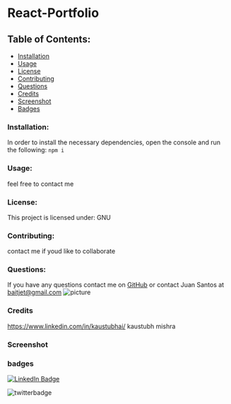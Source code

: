 # React-Portfolio
  ## Table of Contents:
  * [Installation](#installation)
  * [Usage](#usage)
  * [License](#license)
  * [Contributing](#contributing)
  * [Questions](#questions)
  * [Credits](#credits)
  * [Screenshot](#Screeshot)
  * [Badges](#Badges)
  ### Installation:
  In order to install the necessary dependencies, open the console and run the following:
  ```npm i```
  ### Usage:
  feel free to contact me
  ### License:
  This project is licensed under:
  GNU
  ### Contributing:
  contact me if youd like to collaborate
  ### Questions:
  If you have any questions contact me on [GitHub](https://github.com/thereal-baitjet) or contact 
  Juan Santos at baitjet@gmail.com
  ![picture](https://github.com/thereal-baitjet.png?size=80)
   ### Credits 
   https://www.linkedin.com/in/kaustubhai/ kaustubh mishra
   ### Screenshot  
   
   ### badges
  [![LinkedIn Badge](https://img.shields.io/badge/LinkedIn-Profile-informational?style=flat&logo=linkedin&logoColor=red&color=0D76A8)](https://www.linkedin.com/in/juan-santos-8380b0186/)

  ![twitterbadge](https://img.shields.io/twitter/url?logoColor=red&style=social&url=https%3A%2F%2Ftwitter.com%2FBaitjet4)
   